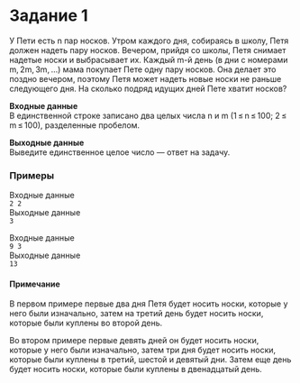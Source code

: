# Задание 1
У Пети есть n пар носков. Утром каждого дня, собираясь в школу, Петя должен надеть пару носков. Вечером, прийдя со школы, Петя снимает надетые носки и выбрасывает их. Каждый m-й день (в дни с номерами m, 2m, 3m, ...) мама покупает Пете одну пару носков. Она делает это поздно вечером, поэтому Петя может надеть новые носки не раньше следующего дня. На сколько подряд идущих дней Пете хватит носков?


**Входные данные**\
В единственной строке записано два целых числа n и m (1 ≤ n ≤ 100; 2 ≤ m ≤ 100), разделенные пробелом.

**Выходные данные**\
Выведите единственное целое число — ответ на задачу.


### Примеры
Входные данные\
`2 2`\
Выходные данные\
`3`


Входные данные\
`9 3`\
Выходные данные\
`13`

#### Примечание
В первом примере первые два дня Петя будет носить носки, которые у него были изначально, затем на третий день будет носить носки, которые были куплены во второй день.

Во втором примере первые девять дней он будет носить носки, которые у него были изначально, затем три дня будет носить носки, которые были куплены в третий, шестой и девятый дни. Затем еще день будет носить носки, которые были куплены в двенадцатый день.
